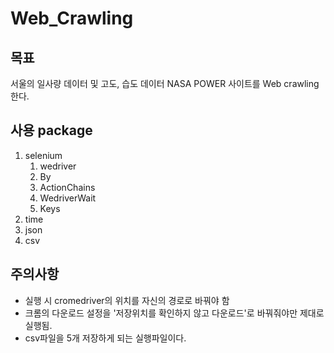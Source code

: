 # Web_Crawling

## 목표
서울의 일사량 데이터 및 고도, 습도 데이터 NASA POWER 사이트를 Web crawling 한다.

## 사용 package
1. selenium
    1) wedriver
    2) By
    3) ActionChains
    4) WedriverWait
    5) Keys
2. time
3. json
4. csv

## 주의사항
 - 실행 시 cromedriver의 위치를 자신의 경로로 바꿔야 함
 - 크롬의 다운로드 설정을 '저장위치를 확인하지 않고 다운로드'로 바꿔줘야만 제대로 실행됨.
 - csv파일을 5개 저장하게 되는 실행파일이다.
